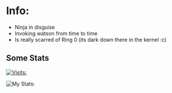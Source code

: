 # Info:
+ Ninja in disguise
+ Invoking watson from time to time
+ Is really scarred of Ring 0 (its dark down there in the kernel :c)

## Some Stats

[![Visits: ](http://hits.dwyl.com/Fiereu/Fiereu.svg)](http://hits.dwyl.com/Fiereu/Fiereu)

![My Stats: ](https://github-readme-stats.vercel.app/api?username=Fiereu&show_icons=true&hide=["issues"]&theme=dark)
